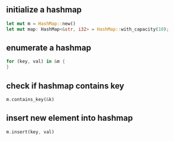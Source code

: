 ## initialize a hashmap
```rust
let mut m = HashMap::new()
let mut map: HashMap<&str, i32> = HashMap::with_capacity(10);
```

## enumerate a hashmap
```rust
for (key, val) in &m {
}
```

## check if hashmap contains key
```rust
m.contains_key(&k)
```

## insert new element into hashmap
```rust
m.insert(key, val)
```

